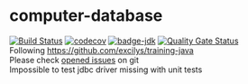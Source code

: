 # computer-database
[![Build Status](https://travis-ci.com/IQbrod/computer-database.svg?branch=master)](https://travis-ci.com/IQbrod/computer-database) [![codecov](https://codecov.io/gh/IQbrod/computer-database/branch/master/graph/badge.svg)](https://codecov.io/gh/IQbrod/computer-database)
[![badge-jdk](https://img.shields.io/badge/jdk-8-green.svg)](http://www.oracle.com/technetwork/java/javase/downloads/index.html)
[![Quality Gate Status](https://sonarcloud.io/api/project_badges/measure?project=fr.iqbrod%3Acomputer-database&metric=alert_status)](https://sonarcloud.io/dashboard?id=fr.iqbrod%3Acomputer-database)  
Following https://github.com/excilys/training-java  
Please check [opened issues](https://github.com/IQbrod/computer-database/issues) on git  
Impossible to test jdbc driver missing with unit tests  
